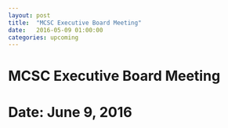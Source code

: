 ```yaml
---
layout: post
title:  "MCSC Executive Board Meeting"
date:   2016-05-09 01:00:00
categories: upcoming
---
```

<h1>MCSC Executive Board Meeting<h1>

<strong>Date:</strong> June 9, 2016
